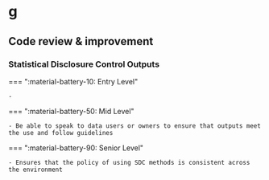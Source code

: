 # g

## Code review & improvement


### Statistical Disclosure Control Outputs

=== ":material-battery-10: Entry Level"

    -

=== ":material-battery-50: Mid Level"

    - Be able to speak to data users or owners to ensure that outputs meet the use and follow guidelines

=== ":material-battery-90: Senior Level"

    - Ensures that the policy of using SDC methods is consistent across the environment
